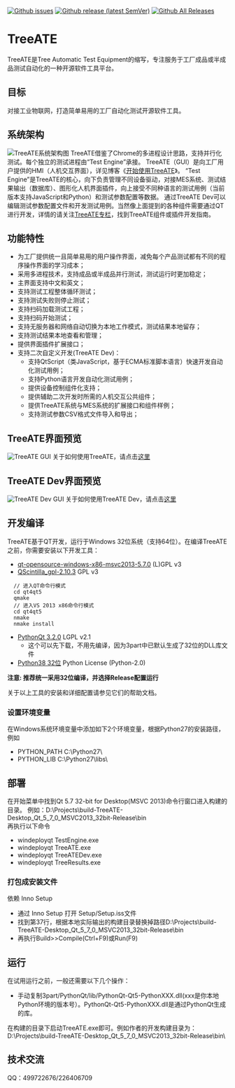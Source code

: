 [![Github issues](https://img.shields.io/github/issues/WilliamYinwei/TreeATE)](https://github.com/WilliamYinwei/TreeATE/issues)
[![Github release (latest SemVer)](https://img.shields.io/github/v/release/WilliamYinwei/TreeATE)](https://github.com/WilliamYinwei/TreeATE/releases/latest)
[![Github All Releases](https://img.shields.io/github/downloads/WilliamYinwei/TreeATE/total)](https://github.com/WilliamYinwei/TreeATE/releases)

# TreeATE
TreeATE是Tree Automatic Test Equipment的缩写，专注服务于工厂成品或半成品测试自动化的一种开源软件工具平台。

## 目标
对接工业物联网，打造简单易用的工厂自动化测试开源软件工具。

## 系统架构
![TreeATE系统架构图](https://raw.githubusercontent.com/WilliamYinwei/TreeATE/master/Doc/images/arch.png)
TreeATE借鉴了Chrome的多进程设计思路，支持并行化测试。每个独立的测试进程由“Test Engine”承接。 TreeATE（GUI）是向工厂用户提供的HMI（人机交互界面），详见博客《[开始使用TreeATE](https://blog.csdn.net/vivasoft/article/details/86063014)》。
“Test Engine”是TreeATE的核心，向下负责管理不同设备驱动，对接MES系统、测试结果输出（数据库）、图形化人机界面插件，向上接受不同种语言的测试用例（当前版本支持JavaScript和Python）和测试参数配置等数据。
通过TreeATE Dev可以编辑测试参数配置文件和开发测试用例。当然像上面提到的各种组件需要通过QT进行开发，详情的请关注[TreeATE专栏](https://blog.csdn.net/vivasoft/column/info/31202)，找到TreeATE组件或插件开发指南。

## 功能特性
* 为工厂提供统一且简单易用的用户操作界面，减免每个产品测试都有不同的程序操作界面的学习成本；
* 采用多进程技术，支持成品或半成品并行测试，测试运行时更加稳定；
* 主界面支持中文和英文；
* 支持测试工程整体循环测试；
* 支持测试失败则停止测试；
* 支持扫码加载测试工程；
* 支持扫码开始测试；
* 支持无服务器和网络自动切换为本地工作模式，测试结果本地留存；
* 支持测试结果本地查看和管理；
* 提供界面插件扩展接口；
* 支持二次自定义开发(TreeATE Dev)：
  * 支持QtScript（类JavaScript，基于ECMA标准脚本语言）快速开发自动化测试用例；
  * 支持Python语言开发自动化测试用例；
  * 提供设备控制组件化支持；
  * 提供辅助二次开发时所需的人机交互公共组件；
  * 提供TreeATE系统与MES系统的扩展接口和组件样例；
  * 支持测试参数CSV格式文件导入和导出；

TreeATE界面预览
-------------------------------------------------------------------------------
![TreeATE GUI](https://raw.githubusercontent.com/WilliamYinwei/TreeATE/master/Doc/images/TreeATE.png)
关于如何使用TreeATE，请点击[这里](https://github.com/WilliamYinwei/TreeATE/wiki/Start-TreeATE)

TreeATE Dev界面预览
-------------------------------------------------------------------------------
![TreeATE Dev GUI](https://raw.githubusercontent.com/WilliamYinwei/TreeATE/master/Doc/images/TreeATE%20Dev.png)
关于如何使用TreeATE Dev，请点击[这里](https://github.com/WilliamYinwei/TreeATE/wiki/TreeATE-Dev)

## 开发编译

TreeATE基于QT开发，运行于Windows 32位系统（支持64位）。在编译TreeATE之前，你需要安装以下开发工具：
* [qt-opensource-windows-x86-msvc2013-5.7.0](http://download.qt.io/archive/qt/5.7/5.7.0/qt-opensource-windows-x86-msvc2013-5.7.0.exe)	(L)GPL v3
* [QScintilla_gpl-2.10.3](https://github.com/WilliamYinwei/qscintilla/releases/tag/v2.10.3) GPL v3
```
  // 进入QT命令行模式  
  cd qt4qt5
  qmake
  // 进入VS 2013 x86命令行模式
  cd qt4qt5
  nmake
  nmake install 
```
* [PythonQt 3.2.0](https://github.com/MeVisLab/pythonqt)	LGPL v2.1 
  - 这个可以先下载，不用先编译，因为3part中已默认生成了32位的DLL库文件
* [Python38 32位](https://www.python.org/downloads/release/python-380/) Python License (Python-2.0)

**注意: 推荐统一采用32位编译，并选择Release配置运行**

关于以上工具的安装和详细配置请参见它们的帮助文档。

### 设置环境变量
在Windows系统环境变量中添加如下2个环境变量，根据Python27的安装路径，例如
* PYTHON_PATH  C:\Python27\
* PYTHON_LIB  C:\Python27\libs\

## 部署
在开始菜单中找到Qt 5.7 32-bit for Desktop(MSVC 2013)命令行窗口进入构建的目录。
例如：D:\Projects\build-TreeATE-Desktop_Qt_5_7_0_MSVC2013_32bit-Release\bin\
再执行以下命令
* windeployqt TestEngine.exe
* windeployqt TreeATE.exe
* windeployqt TreeATEDev.exe
* windeployqt TreeResults.exe

### 打包成安装文件
依赖 Inno Setup
* 通过 Inno Setup 打开 Setup/Setup.iss文件
* 找到第37行，根据本地实际输出的构建目录替换掉路径D:\Projects\build-TreeATE-Desktop_Qt_5_7_0_MSVC2013_32bit-Release\bin
* 再执行Build>>Compile(Ctrl+F9)或Run(F9)

运行
-------------------------------------------------------------------------------
在试用运行之前，一般还需要以下几个操作：
* 手动复制3part/PythonQt/lib/PythonQt-Qt5-PythonXXX.dll(xxx是你本地Python环境的版本号）。PythonQt-Qt5-PythonXXX.dll是通过PythonQt生成的库。

在构建的目录下启动TreeATE.exe即可。例如作者的开发构建目录为：
D:\Projects\build-TreeATE-Desktop_Qt_5_7_0_MSVC2013_32bit-Release\bin\

技术交流
-------------------------------------------------------------------------------
QQ：499722676/226406709
